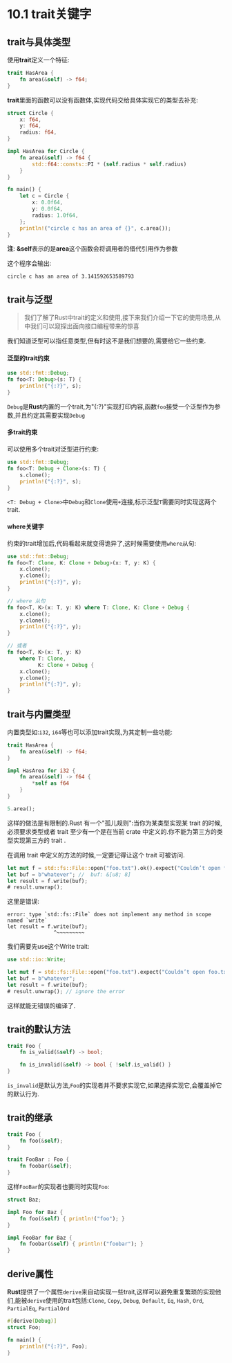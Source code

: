 # 10.1 trait关键字

## trait与具体类型

使用**trait**定义一个特征:

```rust
trait HasArea {
    fn area(&self) -> f64;
}
```
**trait**里面的函数可以没有函数体,实现代码交给具体实现它的类型去补充:

```rust
struct Circle {
    x: f64,
    y: f64,
    radius: f64,
}

impl HasArea for Circle {
    fn area(&self) -> f64 {
        std::f64::consts::PI * (self.radius * self.radius)
    }
}

fn main() {
    let c = Circle {
        x: 0.0f64,
        y: 0.0f64,
        radius: 1.0f64,
    };
    println!("circle c has an area of {}", c.area());
}
```
**注**: **&self**表示的是**area**这个函数会将调用者的借代引用作为参数

这个程序会输出:

```
circle c has an area of 3.141592653589793
```

## trait与泛型

> 我们了解了Rust中trait的定义和使用,接下来我们介绍一下它的使用场景,从中我们可以窥探出面向接口编程带来的惊喜

我们知道泛型可以指任意类型,但有时这不是我们想要的,需要给它一些约束.

#### 泛型的trait约束

```rust
use std::fmt::Debug;
fn foo<T: Debug>(s: T) {
    println!("{:?}", s);
}
```

`Debug`是**Rust**内置的一个trait,为"{:?}"实现打印内容,函数`foo`接受一个泛型作为参数,并且约定其需要实现`Debug`

#### 多trait约束

可以使用多个trait对泛型进行约束:

```rust
use std::fmt::Debug;
fn foo<T: Debug + Clone>(s: T) {
    s.clone();
    println!("{:?}", s);
}
```
`<T: Debug + Clone>`中`Debug`和`Clone`使用`+`连接,标示泛型`T`需要同时实现这两个trait.

#### where关键字

约束的trait增加后,代码看起来就变得诡异了,这时候需要使用`where`从句:

```rust
use std::fmt::Debug;
fn foo<T: Clone, K: Clone + Debug>(x: T, y: K) {
    x.clone();
    y.clone();
    println!("{:?}", y);
}

// where 从句
fn foo<T, K>(x: T, y: K) where T: Clone, K: Clone + Debug {
    x.clone();
    y.clone();
    println!("{:?}", y);
}

// 或者
fn foo<T, K>(x: T, y: K)
    where T: Clone,
          K: Clone + Debug {
    x.clone();
    y.clone();
    println!("{:?}", y);
}
```

## trait与内置类型

内置类型如:`i32`, `i64`等也可以添加trait实现,为其定制一些功能:

```rust
trait HasArea {
    fn area(&self) -> f64;
}

impl HasArea for i32 {
    fn area(&self) -> f64 {
        *self as f64
    }
}

5.area();
```

这样的做法是有限制的.Rust 有一个"孤儿规则":当你为某类型实现某 trait 的时候,必须要求类型或者 trait 至少有一个是在当前 crate 中定义的.你不能为第三方的类型实现第三方的 trait .

在调用 trait 中定义的方法的时候,一定要记得让这个 trait 可被访问.

```rust
let mut f = std::fs::File::open("foo.txt").ok().expect("Couldn’t open foo.txt");
let buf = b"whatever"; //  buf: &[u8; 8]
let result = f.write(buf);
# result.unwrap();
```

这里是错误:

```
error: type `std::fs::File` does not implement any method in scope named `write`
let result = f.write(buf);
               ^~~~~~~~~~
```

我们需要先use这个Write trait:

```rust
use std::io::Write;

let mut f = std::fs::File::open("foo.txt").expect("Couldn’t open foo.txt");
let buf = b"whatever";
let result = f.write(buf);
# result.unwrap(); // ignore the error
```

这样就能无错误的编译了.


## trait的默认方法


```rust
trait Foo {
    fn is_valid(&self) -> bool;

    fn is_invalid(&self) -> bool { !self.is_valid() }
}
```

`is_invalid`是默认方法,`Foo`的实现者并不要求实现它,如果选择实现它,会覆盖掉它的默认行为.

## trait的继承

```rust
trait Foo {
    fn foo(&self);
}

trait FooBar : Foo {
    fn foobar(&self);
}
```

这样`FooBar`的实现者也要同时实现`Foo`:

```rust
struct Baz;

impl Foo for Baz {
    fn foo(&self) { println!("foo"); }
}

impl FooBar for Baz {
    fn foobar(&self) { println!("foobar"); }
}
```

## derive属性

**Rust**提供了一个属性`derive`来自动实现一些trait,这样可以避免重复繁琐的实现他们,能被`derive`使用的trait包括:`Clone`, `Copy`, `Debug`, `Default`, `Eq`, `Hash`, `Ord`, `PartialEq`, `PartialOrd`

```rust
#[derive(Debug)]
struct Foo;

fn main() {
    println!("{:?}", Foo);
}
```


